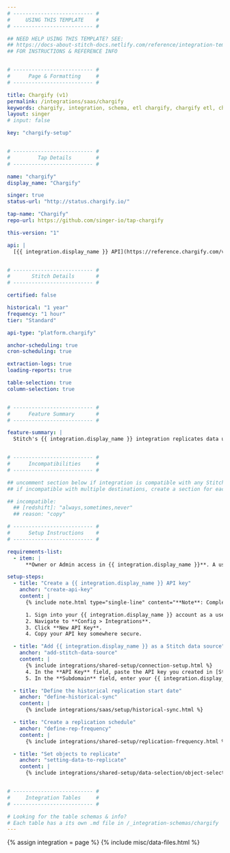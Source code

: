 ```yaml
---
# -------------------------- #
#     USING THIS TEMPLATE    #
# -------------------------- #

## NEED HELP USING THIS TEMPLATE? SEE:
## https://docs-about-stitch-docs.netlify.com/reference/integration-templates/saas/
## FOR INSTRUCTIONS & REFERENCE INFO


# -------------------------- #
#      Page & Formatting     #
# -------------------------- #

title: Chargify (v1)
permalink: /integrations/saas/chargify
keywords: chargify, integration, schema, etl chargify, chargify etl, chargify schema
layout: singer
# input: false

key: "chargify-setup"


# -------------------------- #
#         Tap Details        #
# -------------------------- #

name: "chargify"
display_name: "Chargify"

singer: true
status-url: "http://status.chargify.io/"

tap-name: "Chargify"
repo-url: https://github.com/singer-io/tap-chargify

this-version: "1"

api: |
  [{{ integration.display_name }} API](https://reference.chargify.com/v1/basics/introduction){:target="new"}


# -------------------------- #
#       Stitch Details       #
# -------------------------- #

certified: false

historical: "1 year"
frequency: "1 hour"
tier: "Standard"

api-type: "platform.chargify"

anchor-scheduling: true
cron-scheduling: true

extraction-logs: true
loading-reports: true

table-selection: true
column-selection: true


# -------------------------- #
#      Feature Summary       #
# -------------------------- #

feature-summary: |
  Stitch's {{ integration.display_name }} integration replicates data using the {{ integration.api | flatify | strip }}. Refer to the [Schema](#schema) section for a list of objects available for replication.


# -------------------------- #
#      Incompatibilities     #
# -------------------------- #

## uncomment section below if integration is compatible with any Stitch destinations
## if incompatible with multiple destinations, create a section for each destination

## incompatible:
  ## [redshift]: "always,sometimes,never"
  ## reason: "copy" 

# -------------------------- #
#      Setup Instructions    #
# -------------------------- #

requirements-list:
  - item: |
      **Owner or Admin access in {{ integration.display_name }}**. A user with either [level of access](https://help.chargify.com/my-account/users.html#access-levels){:target="new"} is required to create an API key for Stitch.

setup-steps:
  - title: "Create a {{ integration.display_name }} API key"
    anchor: "create-api-key"
    content: |
      {% include note.html type="single-line" content="**Note**: Completing this step requires Owner or Admin access in Chargify." %}

      1. Sign into your {{ integration.display_name }} account as a user with either Owner or Admin access.
      2. Navigate to **Config > Integrations**.
      3. Click **New API Key**.
      4. Copy your API key somewhere secure.

  - title: "Add {{ integration.display_name }} as a Stitch data source"
    anchor: "add-stitch-data-source"
    content: |
      {% include integrations/shared-setup/connection-setup.html %}
      4. In the **API Key** field, paste the API key you created in [Step 1](#create-api-key).
      5. In the **Subdomain** field, enter your {{ integration.display_name }} subdomain. For example: If the full URL of your {{ integration.display_name }} site were `https://stitch.my-{{ integration.display_name | downcase }}-site.com`, this value would be `stitch`.

  - title: "Define the historical replication start date"
    anchor: "define-historical-sync"
    content: |
      {% include integrations/saas/setup/historical-sync.html %}

  - title: "Create a replication schedule"
    anchor: "define-rep-frequency"
    content: |
      {% include integrations/shared-setup/replication-frequency.html %}

  - title: "Set objects to replicate"
    anchor: "setting-data-to-replicate"
    content: |
      {% include integrations/shared-setup/data-selection/object-selection.html %} 


# -------------------------- #
#     Integration Tables     #
# -------------------------- #

# Looking for the table schemas & info?
# Each table has a its own .md file in /_integration-schemas/chargify
---
```

{% assign integration = page %}
{% include misc/data-files.html %}
